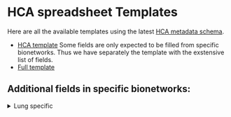 # HCA spreadsheet Templates

Here are all the available templates using the latest [HCA metadata schema](https://github.com/HumanCellAtlas/metadata-schema/tree/master/json_schema). 
- [HCA template](hca_template.xlsx)
Some fields are only expected to be filled from specific bionetworks. Thus we have separately the template with the exstensive list of fields.
- [Full template](hca_full_template.xlsx)


## Additional fields in specific bionetworks:
<details><summary>Lung specific</summary>


| Programmatic name | schema | field | 
| ----------------- | ------ | ----- |
| `donor_organism.medical_tests.pft_method` | donor_organism.medical_tests | pft_method |
| `donor_organism.medical_tests.pft_age` | donor_organism.medical_tests | pft_age |
| `donor_organism.medical_tests.pft_time_point` | donor_organism.medical_tests | pft_time_point |
| `donor_organism.medical_tests.pft_relative_time_point` | donor_organism.medical_tests | pft_relative_time_point |
| `donor_organism.medical_tests.fev1_predicted` | donor_organism.medical_tests | fev1_predicted |
| `donor_organism.medical_tests.fev1_prebd` | donor_organism.medical_tests | fev1_prebd |
| `donor_organism.medical_tests.fev1_postbd` | donor_organism.medical_tests | fev1_postbd |
| `donor_organism.medical_tests.fev1_prebd_predicted_percent` | donor_organism.medical_tests | fev1_prebd_predicted_percent |
| `donor_organism.medical_tests.fev1_postbd_predicted_percent` | donor_organism.medical_tests | fev1_postbd_predicted_percent |
| `donor_organism.medical_tests.fvc_predicted` | donor_organism.medical_tests | fvc_predicted |
| `donor_organism.medical_tests.fvc_prebd` | donor_organism.medical_tests | fvc_prebd |
| `donor_organism.medical_tests.fvc_postbd` | donor_organism.medical_tests | fvc_postbd |
| `donor_organism.medical_tests.fvc_prebd_predicted_percent` | donor_organism.medical_tests | fvc_prebd_predicted_percent |
| `donor_organism.medical_tests.fvc_postbd_predicted_percent` | donor_organism.medical_tests | fvc_postbd_predicted_percent |
| `donor_organism.medical_tests.fev1_fvc_ratio_prebd` | donor_organism.medical_tests | fev1_fvc_ratio_prebd |
| `donor_organism.medical_tests.fev1_fvc_ratio_postbd` | donor_organism.medical_tests | fev1_fvc_ratio_postbd |
| `donor_organism.medical_tests.frc_abs` | donor_organism.medical_tests | frc_abs |
| `donor_organism.medical_tests.frc_predicted_percent` | donor_organism.medical_tests | frc_predicted_percent |
| `donor_organism.medical_tests.rv` | donor_organism.medical_tests | rv |
| `donor_organism.medical_tests.rv_predicted_percent` | donor_organism.medical_tests | rv_predicted_percent |
| `donor_organism.medical_tests.ic` | donor_organism.medical_tests | ic |
| `donor_organism.medical_tests.ic_predicted_percent` | donor_organism.medical_tests | ic_predicted_percent |
| `donor_organism.medical_tests.dlco` | donor_organism.medical_tests | dlco |
| `donor_organism.medical_tests.dlco_predicted_percent` | donor_organism.medical_tests | dlco_predicted_percent |
| `donor_organism.medical_tests.kco` | donor_organism.medical_tests | kco |
| `donor_organism.medical_tests.kco_predicted_percent` | donor_organism.medical_tests | kco_predicted_percent |
| `donor_organism.disease_profile.copd_gold_stage` | donor_organism.disease_profile | copd_gold_stage |
| `donor_organism.disease_profile.copd_mmrc_grade` | donor_organism.disease_profile | copd_mmrc_grade |
| `donor_organism.disease_profile.copd_cat_score` | donor_organism.disease_profile | copd_cat_score |
| `donor_organism.disease_profile.copd_gold_abe_assessment` | donor_organism.disease_profile | copd_gold_abe_assessment |
| `donor_organism.disease_profile.copd_phenotype` | donor_organism.disease_profile | copd_phenotype |
| `donor_organism.disease_profile.copd_emphysema_percentage` | donor_organism.disease_profile | copd_emphysema_percentage |

</details>